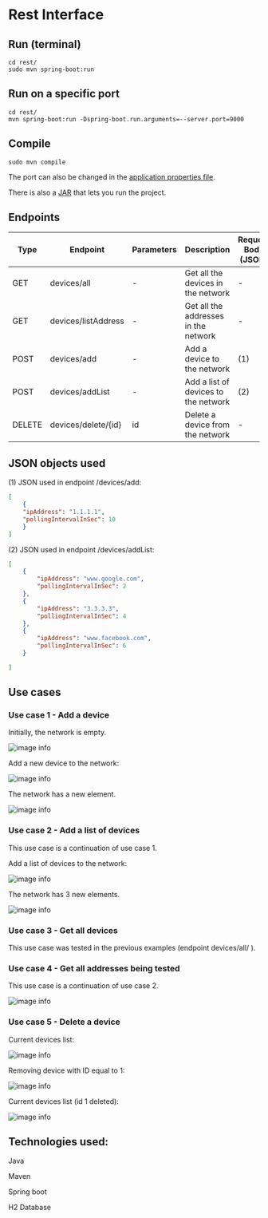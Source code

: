 # Rest Interface

## Run (terminal)
```shell
cd rest/
sudo mvn spring-boot:run
```

## Run on a specific port

```shell
cd rest/
mvn spring-boot:run -Dspring-boot.run.arguments=--server.port=9000
```

## Compile
```shell
sudo mvn compile
```

The port can also be changed in the [application properties file](https://github.com/joaogferreira/rest/blob/main/target/classes/application.properties).

There is also a [JAR](https://github.com/joaogferreira/rest/blob/main/JAR/rest-0.0.1-SNAPSHOT.jar) that lets you run the project.
## Endpoints 

| Type   | Endpoint            | Parameters | Description                           | Request Body (JSON) |
|--------|---------------------|------------|---------------------------------------|---------------------|
| GET    | devices/all         | -          | Get all the devices in the network    | -                   |
| GET    | devices/listAddress | -          | Get all the addresses in the network  | -                   |
| POST   | devices/add         | -          | Add a device to the network           | (1)                 |
| POST   | devices/addList     | -          | Add a list of devices to the network  | (2)                 |
| DELETE | devices/delete/{id} | id         | Delete a device from the network      | -                   |


## JSON objects used

(1) JSON used in endpoint /devices/add:
```json
[
    {
    "ipAddress": "1.1.1.1",
    "pollingIntervalInSec": 10
    }
]
```

(2) JSON used in endpoint /devices/addList:
```json
[
    {
        "ipAddress": "www.google.com",
        "pollingIntervalInSec": 2 
    },
    {
        "ipAddress": "3.3.3.3",
        "pollingIntervalInSec": 4 
    },
    {
        "ipAddress": "www.facebook.com",
        "pollingIntervalInSec": 6
    }

]
```

## Use cases

### Use case 1 - Add a device 

Initially, the network is empty.

![image info](./screenshots/all0.png)

Add a new device to the network:

![image info](./screenshots/add1.png)

The network has a new element.

![image info](./screenshots/all1.png)

### Use case 2 - Add a list of devices 

This use case is a continuation of use case 1.

Add a list of devices to the network:

![image info](./screenshots/addlist1.png)

The network has 3 new elements.

![image info](./screenshots/all2.png)

### Use case 3 - Get all devices

This use case was tested in the previous examples (endpoint devices/all/ ).

### Use case 4 - Get all addresses being tested 

This use case is a continuation of use case 2.

![image info](./screenshots/address.png)

### Use case 5 - Delete a device

Current devices list:

![image info](./screenshots/all2.png)

Removing device with ID equal to 1:

![image info](./screenshots/del1.png)

Current devices list (id 1 deleted):

![image info](./screenshots/all3.png)

## Technologies used:

Java

Maven

Spring boot 

H2 Database 


